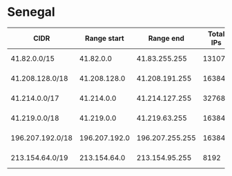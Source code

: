 # Senegal

CIDR               | Range start     | Range end       | Total IPs  | Assign date | Owner
------------------ | --------------- | --------------- | ---------- | ----------- | -----
41.82.0.0/15       | 41.82.0.0       | 41.83.255.255   | 131072     | 2010-07-07  | 
41.208.128.0/18    | 41.208.128.0    | 41.208.191.255  | 16384      | 2009-01-23  | 
41.214.0.0/17      | 41.214.0.0      | 41.214.127.255  | 32768      | 2009-01-23  | 
41.219.0.0/18      | 41.219.0.0      | 41.219.63.255   | 16384      | 2009-03-25  | 
196.207.192.0/18   | 196.207.192.0   | 196.207.255.255 | 16384      | 2009-01-23  | 
213.154.64.0/19    | 213.154.64.0    | 213.154.95.255  | 8192       | 2009-01-23  | 
